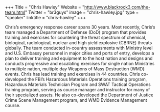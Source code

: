 +++
Title = "Chris Hawley"
Website = "http://www.blackrock3.com/the-team.html"
Twitter = "br3guys"
image = "chris-hawley.jpg"
type = "speaker"
linktitle = "chris-hawley"
+++

Chris’s emergency response career spans 30 years. Most recently, Chris’s team managed a Department of Defense (DoD) program that provides training and exercises for countering the threat spectrum of chemical, biological, radiological, nuclear and high yield explosive (CBRNE) threats globally. The team conducted in-country assessments with Ministry level and U.S. Embassy personnel in major cities and ports of entry, develops a plan to deliver training and equipment to the host nation and designs and conducts progressive and escalating exercises for single nation Ministries to multiple nation, multiple day Weapons of Mass Destruction (WMD) events. Chris has lead training and exercises in 44 countries.   Chris co-developed the FBI’s Hazardous Materials Operations training program, Hazardous Materials Technician Program and SWAT Tactical Operations training program, serving as course manager and instructor for many of their specialized assets. He also co-developed the Department of Justice Crime Scene Management program, and WMD Evidence Management course.
